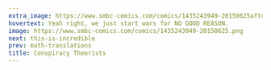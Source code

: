 ```yaml
---
extra_image: https://www.smbc-comics.com/comics/1435243949-20150625after.png
hovertext: Yeah right, we just start wars for NO GOOD REASON.
image: https://www.smbc-comics.com/comics/1435243949-20150625.png
next: this-is-incredible
prev: math-translations
title: Conspiracy Theorists
---
```

